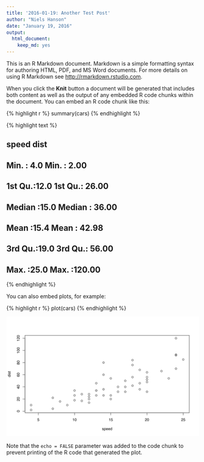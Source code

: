 ```yaml
---
title: '2016-01-19: Another Test Post'
author: "Niels Hanson"
date: "January 19, 2016"
output:
  html_document:
    keep_md: yes
---
```


This is an R Markdown document. Markdown is a simple formatting syntax for authoring HTML, PDF, and MS Word documents. For more details on using R Markdown see <http://rmarkdown.rstudio.com>.

When you click the **Knit** button a document will be generated that includes both content as well as the output of any embedded R code chunks within the document. You can embed an R code chunk like this:


{% highlight r %}
summary(cars)
{% endhighlight %}



{% highlight text %}
##      speed           dist       
##  Min.   : 4.0   Min.   :  2.00  
##  1st Qu.:12.0   1st Qu.: 26.00  
##  Median :15.0   Median : 36.00  
##  Mean   :15.4   Mean   : 42.98  
##  3rd Qu.:19.0   3rd Qu.: 56.00  
##  Max.   :25.0   Max.   :120.00
{% endhighlight %}

You can also embed plots, for example:


{% highlight r %}
plot(cars)
{% endhighlight %}

![plot of chunk unnamed-chunk-2](/figures/unnamed-chunk-2-1.svg)

Note that the `echo = FALSE` parameter was added to the code chunk to prevent printing of the R code that generated the plot.
